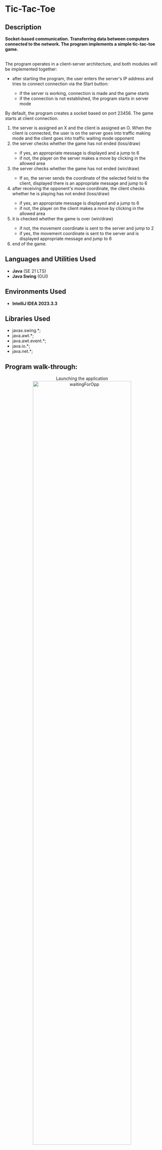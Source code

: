 # Tic-Tac-Toe
<h2>Description</h2>
<b>Socket-based communication. Transferring data between computers connected to the network. The program implements a simple tic-tac-toe game.</b> </br></br>
<p>
The program operates in a client-server architecture, and both modules will be implemented
together:
<ul>
<li>after starting the program, the user enters the server's IP address and tries to connect
connection via the Start button: </li> 
<ul>
<li>if the server is working, connection is made and the game starts</li>
<li>if the connection is not established, the program starts in server mode</li> 
</ul>
</ul>
By default, the program creates a socket based on port 23456. The game starts at
client connection.
<ol>
<li> the server is assigned an X and the client is assigned an O. When the client is connected, the user is on
the server goes into traffic making mode and the client goes into traffic waiting mode
opponent</li>
<li> the server checks whether the game has not ended (loss/draw) </li>
<ul>
<li> if yes, an appropriate message is displayed and a jump to 6 </li>
<li> if not, the player on the server makes a move by clicking in the allowed area</li>
</ul>  
<li> the server checks whether the game has not ended (win/draw)</li>
<ul>
<li>If so, the server sends the coordinate of the selected field to the client, displayed
there is an appropriate message and jump to 6</li>
</ul>  
<li>after receiving the opponent's move coordinate, the client checks whether he is playing
has not ended (loss/draw)</li>
  <ul>
<li> if yes, an appropriate message is displayed and a jump to 6</li>
<li>if not, the player on the client makes a move by clicking in the allowed area</li>
    </ul>
<li> it is checked whether the game is over (win/draw)</li>
  <ul>
<li> if not, the movement coordinate is sent to the server and jump to 2</li>
<li> if yes, the movement coordinate is sent to the server and is displayed
appropriate message and jump to 6</li>
    </ul>
<li>end of the game.</li> 
</ol>
</p>

<h2>Languages and Utilities Used</h2>

- <b>Java</b> (SE 21 LTS)
- <b>Java Swing</b> (GUI)

<h2>Environments Used</h2>

- <b>IntelliJ IDEA 2023.3.3</b>

<h2>Libraries Used</h2>

- javax.swing.*;
- java.awt.*;
- java.awt.event.*;
- java.io.*;
- java.net.*;

<h2>Program walk-through:</h2>

<p align="center">
Launching the application <br/>
<img src="https://i.imgur.com/I4g8PfM.png" width="80%" alt ="waitingForOpp"  width="80%"/>
<br />
<br />
Gameplay (after connection):  <br/>
<img src="https://i.imgur.com/zlzaf5P.png" alt="GamePlay" width="80%"/>
<br />
<br />
End of the game: <br/>
<img src="https://i.imgur.com/JBDio97.png" width="80%" alt="EndOfGame"/>
<br />
  
<h2>Closing remarks</h2>
<p>
  <ul>
<li> The operation of the application can be tested on one computer by generating a jar artifact
and running twice: from the IntelliJ IDEA environment (keeping the option
debugging, etc.) and from the jar archive with the localhost server setting</li> 
<li>For the program to work properly on two computers, it must be on each of them
define firewall rules that unblock port 23456 in both directions.</li>
    </ul>
</p>
<!--
 ```diff
- text in red
+ text in green
! text in orange
# text in gray
@@ text in purple (and bold)@@
```
--!>
